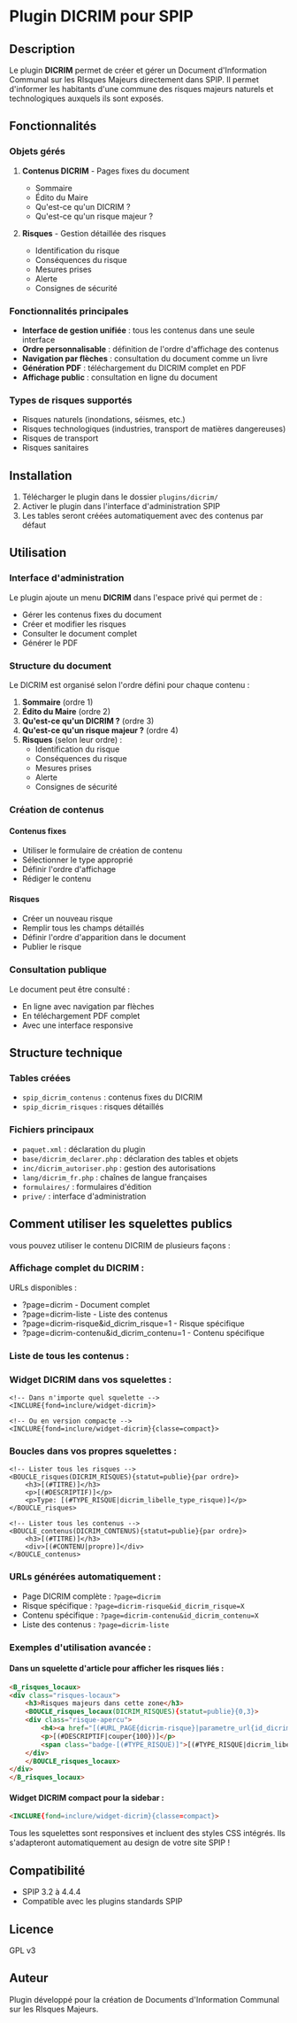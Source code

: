 # Plugin DICRIM pour SPIP

## Description

Le plugin **DICRIM** permet de créer et gérer un Document d'Information Communal sur les RIsques Majeurs directement dans SPIP. Il permet d'informer les habitants d'une commune des risques majeurs naturels et technologiques auxquels ils sont exposés.

## Fonctionnalités

### Objets gérés

1. **Contenus DICRIM** - Pages fixes du document
   - Sommaire
   - Édito du Maire
   - Qu'est-ce qu'un DICRIM ?
   - Qu'est-ce qu'un risque majeur ?

2. **Risques** - Gestion détaillée des risques
   - Identification du risque
   - Conséquences du risque
   - Mesures prises
   - Alerte
   - Consignes de sécurité

### Fonctionnalités principales

- **Interface de gestion unifiée** : tous les contenus dans une seule interface
- **Ordre personnalisable** : définition de l'ordre d'affichage des contenus
- **Navigation par flèches** : consultation du document comme un livre
- **Génération PDF** : téléchargement du DICRIM complet en PDF
- **Affichage public** : consultation en ligne du document

### Types de risques supportés

- Risques naturels (inondations, séismes, etc.)
- Risques technologiques (industries, transport de matières dangereuses)
- Risques de transport
- Risques sanitaires

## Installation

1. Télécharger le plugin dans le dossier `plugins/dicrim/`
2. Activer le plugin dans l'interface d'administration SPIP
3. Les tables seront créées automatiquement avec des contenus par défaut

## Utilisation

### Interface d'administration

Le plugin ajoute un menu **DICRIM** dans l'espace privé qui permet de :
- Gérer les contenus fixes du document
- Créer et modifier les risques
- Consulter le document complet
- Générer le PDF

### Structure du document

Le DICRIM est organisé selon l'ordre défini pour chaque contenu :

1. **Sommaire** (ordre 1)
2. **Édito du Maire** (ordre 2)
3. **Qu'est-ce qu'un DICRIM ?** (ordre 3)
4. **Qu'est-ce qu'un risque majeur ?** (ordre 4)
5. **Risques** (selon leur ordre) :
   - Identification du risque
   - Conséquences du risque
   - Mesures prises
   - Alerte
   - Consignes de sécurité

### Création de contenus

#### Contenus fixes
- Utiliser le formulaire de création de contenu
- Sélectionner le type approprié
- Définir l'ordre d'affichage
- Rédiger le contenu

#### Risques
- Créer un nouveau risque
- Remplir tous les champs détaillés
- Définir l'ordre d'apparition dans le document
- Publier le risque

### Consultation publique

Le document peut être consulté :
- En ligne avec navigation par flèches
- En téléchargement PDF complet
- Avec une interface responsive

## Structure technique

### Tables créées

- `spip_dicrim_contenus` : contenus fixes du DICRIM
- `spip_dicrim_risques` : risques détaillés

### Fichiers principaux

- `paquet.xml` : déclaration du plugin
- `base/dicrim_declarer.php` : déclaration des tables et objets
- `inc/dicrim_autoriser.php` : gestion des autorisations
- `lang/dicrim_fr.php` : chaînes de langue françaises
- `formulaires/` : formulaires d'édition
- `prive/` : interface d'administration

## Comment utiliser les squelettes publics

vous pouvez utiliser le contenu DICRIM de plusieurs façons :

### Affichage complet du DICRIM :
URLs disponibles :
- ?page=dicrim - Document complet
- ?page=dicrim-liste - Liste des contenus
- ?page=dicrim-risque&id_dicrim_risque=1 - Risque spécifique
- ?page=dicrim-contenu&id_dicrim_contenu=1 - Contenu spécifique

### Liste de tous les contenus :
<!-- URL: ?page=dicrim-liste -->
<!-- Affiche une grille avec tous les contenus et risques -->

### Widget DICRIM dans vos squelettes :
```
<!-- Dans n'importe quel squelette -->
<INCLURE{fond=inclure/widget-dicrim}>

<!-- Ou en version compacte -->
<INCLURE{fond=inclure/widget-dicrim}{classe=compact}>
```
### Boucles dans vos propres squelettes :
```
<!-- Lister tous les risques -->
<BOUCLE_risques(DICRIM_RISQUES){statut=publie}{par ordre}>
    <h3>[(#TITRE)]</h3>
    <p>[(#DESCRIPTIF)]</p>
    <p>Type: [(#TYPE_RISQUE|dicrim_libelle_type_risque)]</p>
</BOUCLE_risques>

<!-- Lister tous les contenus -->
<BOUCLE_contenus(DICRIM_CONTENUS){statut=publie}{par ordre}>
    <h3>[(#TITRE)]</h3>
    <div>[(#CONTENU|propre)]</div>
</BOUCLE_contenus>
```

### URLs générées automatiquement :
- Page DICRIM complète : `?page=dicrim`
- Risque spécifique : `?page=dicrim-risque&id_dicrim_risque=X`
- Contenu spécifique : `?page=dicrim-contenu&id_dicrim_contenu=X`
- Liste des contenus : `?page=dicrim-liste`

### Exemples d'utilisation avancée :

#### Dans un squelette d'article pour afficher les risques liés :
```html
<B_risques_locaux>
<div class="risques-locaux">
	<h3>Risques majeurs dans cette zone</h3>
	<BOUCLE_risques_locaux(DICRIM_RISQUES){statut=publie}{0,3}>
	<div class="risque-apercu">
		<h4><a href="[(#URL_PAGE{dicrim-risque}|parametre_url{id_dicrim_risque,#ID_DICRIM_RISQUE})]">[(#TITRE)]</a></h4>
		<p>[(#DESCRIPTIF|couper{100})]</p>
		<span class="badge-[(#TYPE_RISQUE)]">[(#TYPE_RISQUE|dicrim_libelle_type_risque)]</span>
	</div>
	</BOUCLE_risques_locaux>
</div>
</B_risques_locaux>
```

#### Widget DICRIM compact pour la sidebar :
```html
<INCLURE{fond=inclure/widget-dicrim}{classe=compact}>
```

Tous les squelettes sont responsives et incluent des styles CSS intégrés. Ils s'adapteront automatiquement au design de votre site SPIP !



## Compatibilité

- SPIP 3.2 à 4.4.4
- Compatible avec les plugins standards SPIP

## Licence

GPL v3

## Auteur

Plugin développé pour la création de Documents d'Information Communal sur les RIsques Majeurs.
